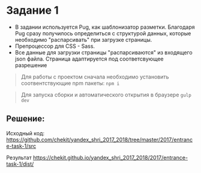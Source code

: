 # Задание 1

- В задании используется Pug, как шаблонизатор разметки. Благодаря Pug сразу получилось определиться с структурой данных, которые необходимо "распарсивать" при загрузке страницы.
- Препроцессор для CSS - Sass.
- Все данные для загрузки страницы "распарсиваются" из входящего json файла. Страница адаптируется под соответсвующее разрешение

> Для работы с проектом сначала необходимо установить соотвентствующие npm пакеты: `npm i`

> Для запуска сборки и автоматического открытия в браузере `gulp dev`


## Решение: 

Исходный код: https://github.com/chekit/yandex_shri_2017_2018/tree/master/2017/entrance-task-1/src

Результат https://chekit.github.io/yandex_shri_2017_2018/2017/entrance-task-1/dist/
